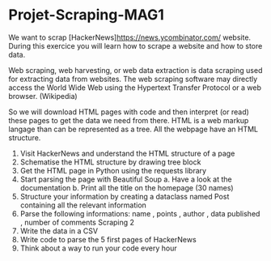# Projet-Scraping-MAG1

We want to scrap [HackerNews]https://news.ycombinator.com/ website. During this exercice you will learn how to
scrape a website and how to store data.

Web scraping, web harvesting, or web data extraction is data
scraping used for extracting data from websites. The web scraping
software may directly access the World Wide Web using the
Hypertext Transfer Protocol or a web browser. (Wikipedia)

So we will download HTML pages with code and then interpret (or read) these pages to
get the data we need from there. HTML is a web markup langage than can be
represented as a tree. All the webpage have an HTML structure.
1. Visit HackerNews and understand the HTML structure of a page
2. Schematise the HTML structure by drawing tree block
3. Get the HTML page in Python using the requests library
4. Start parsing the page with Beautiful Soup
a. Have a look at the documentation
b. Print all the title on the homepage (30 names)
5. Structure your information by creating a dataclass named Post containing all the
relevant information
6. Parse the following informations: name , points , author , data published , number of
comments
Scraping 2
7. Write the data in a CSV
8. Write code to parse the 5 first pages of HackerNews
9. Think about a way to run your code every hour
